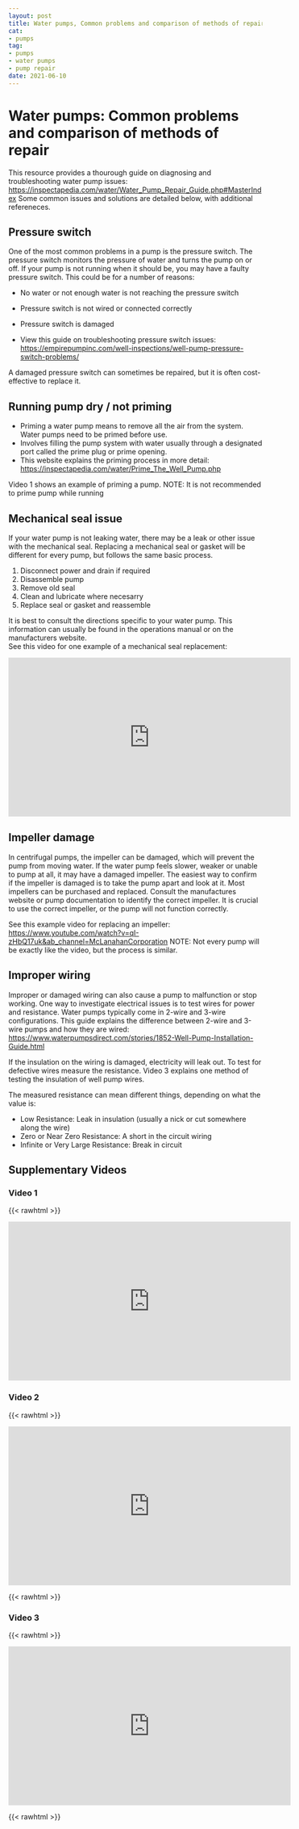 ```yaml
--- 
layout: post 
title: Water pumps, Common problems and comparison of methods of repair
cat:
- pumps
tag:
- pumps
- water pumps
- pump repair
date: 2021-06-10
--- 
```


# Water pumps: Common problems and comparison of methods of repair

This resource provides a thourough guide on diagnosing and troubleshooting water pump issues: https://inspectapedia.com/water/Water_Pump_Repair_Guide.php#MasterIndex
Some common issues and solutions are detailed below, with additional refereneces. 

## Pressure switch
One of the most common problems in a pump is the pressure switch.  The pressure switch monitors the pressure of water and turns the pump on or off.
If your pump is not running when it should be, you may have a faulty pressure switch. This could be for a number of reasons:
-  No water or not enough water is not reaching the pressure switch
-  Pressure switch is not wired or connected correctly
-  Pressure switch is damaged

- View this guide on troubleshooting pressure switch issues:
https://empirepumpinc.com/well-inspections/well-pump-pressure-switch-problems/

A damaged pressure switch can sometimes be repaired, but it is often cost-effective to replace it.

## Running pump dry / not priming

 - Priming a water pump means to remove all the air from the system.  Water pumps need to be primed before use.
 - Involves filling the pump system with water usually through a designated port called the prime plug or prime opening.
 - This website explains the priming process in more detail: https://inspectapedia.com/water/Prime_The_Well_Pump.php

Video 1 shows an example of priming a pump.  NOTE: It is not recommended to prime pump while running

## Mechanical seal issue
If your water pump is not leaking water, there may be a leak or other issue with the mechanical seal. Replacing a mechanical seal or gasket will be different for every pump, but follows the same basic process.  

  1. Disconnect power and drain if required
  2. Disassemble pump 
  3. Remove old seal
  4. Clean and lubricate where necesarry
  5. Replace seal or gasket and reassemble

It is best to consult the directions specific to your water pump.  This information can usually be found in the operations manual or on the manufacturers website.  
See this video for one example of a mechanical seal replacement:

<iframe width="560" height="315" src="https://www.youtube.com/embed/-fXzTTN0ME0" title="YouTube video player" frameborder="0" allow="accelerometer; autoplay; clipboard-write; encrypted-media; gyroscope; picture-in-picture" allowfullscreen></iframe>

 
## Impeller damage
In centrifugal pumps, the impeller can be damaged, which will prevent the pump from moving water.  If the water pump feels slower, weaker or unable to pump at all, it may have a damaged impeller.  The easiest way to confirm if the impeller is damaged is to take the pump apart and look at it. 
Most impellers can be purchased and replaced. Consult the manufactures website or pump documentation to identify the correct impeller.  It is crucial to use the correct impeller, or the pump will not function correctly.

See this example video for replacing an impeller: https://www.youtube.com/watch?v=qI-zHbQ17uk&ab_channel=McLanahanCorporation
NOTE: Not every pump will be exactly like the video, but the process is similar.  

## Improper wiring
Improper or damaged wiring can also cause a pump to malfunction or stop working.  One way to investigate electrical issues is to test wires for power and resistance. 
Water pumps typically come in 2-wire and 3-wire configurations.  This guide explains the difference between 2-wire and 3-wire pumps and how they are wired: https://www.waterpumpsdirect.com/stories/1852-Well-Pump-Installation-Guide.html

If the insulation on the wiring is damaged, electricity will leak out.  To test for defective wires measure the resistance. Video 3 explains one method of testing the insulation of well pump wires.  

The measured resistance can mean different things, depending on what the value is:
- Low Resistance: Leak in insulation (usually a nick or cut somewhere along the wire)
- Zero or Near Zero Resistance: A short in the circuit wiring
- Infinite or Very Large Resistance: Break in circuit


## Supplementary Videos


### Video 1
{{< rawhtml >}}

<iframe width="560" height="315" src="https://www.youtube.com/embed/HTijuouVtoo" title="YouTube video player" frameborder="0" allow="accelerometer; autoplay; clipboard-write; encrypted-media; gyroscope; picture-in-picture" allowfullscreen></iframe>

### Video 2

{{< rawhtml >}}

<iframe width="560" height="315" src="https://www.youtube.com/embed/-fXzTTN0ME0" title="YouTube video player" frameborder="0" allow="accelerometer; autoplay; clipboard-write; encrypted-media; gyroscope; picture-in-picture" allowfullscreen></iframe>

{{< rawhtml >}}

### Video 3

{{< rawhtml >}}

<iframe width="560" height="315" src="https://www.youtube.com/embed/YC2jptaU0qc?start=96" title="YouTube video player" frameborder="0" allow="accelerometer; autoplay; clipboard-write; encrypted-media; gyroscope; picture-in-picture" allowfullscreen></iframe>

{{< rawhtml >}}






